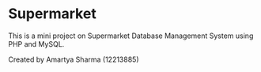 # Supermarket
This is a mini project on Supermarket Database Management System using PHP and MySQL.

Created by Amartya Sharma (12213885)

